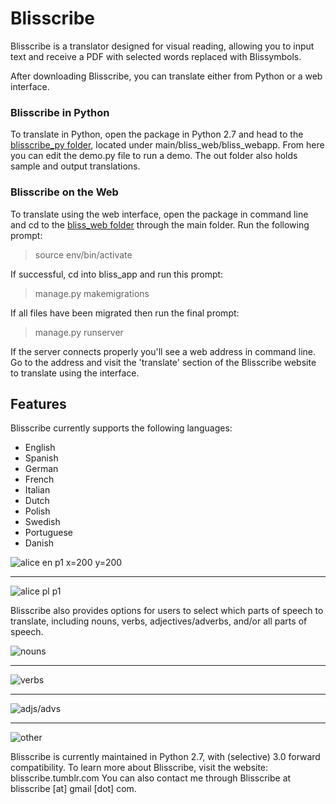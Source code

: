<h1>Blisscribe</h1>

Blisscribe is a translator designed for visual reading, allowing you to input text and receive a PDF with selected words replaced with Blissymbols.

After downloading Blisscribe, you can translate either from Python or a web interface.

<h3>Blisscribe in Python</h3>

To translate in Python, open the package in Python 2.7 and head to the  [blisscribe_py folder](https://github.com/coraharmonica/blisscribe/tree/master/main/bliss_web/bliss_app/bliss_webapp/blisscribe_py), located under main/bliss_web/bliss_webapp.  From here you can edit the demo.py file to run a demo.  The out folder also holds sample and output translations.

<h3>Blisscribe on the Web</h3>

To translate using the web interface, open the package in command line and cd to the [bliss_web folder](https://github.com/coraharmonica/blisscribe/tree/master/main/bliss_web) through the main folder.  Run the following prompt:

> source env/bin/activate

If successful, cd into bliss_app and run this prompt:

> manage.py makemigrations

If all files have been migrated then run the final prompt:

> manage.py runserver

If the server connects properly you'll see a web address in command line.  Go to the address and visit the 'translate' section of the Blisscribe website to translate using the interface.

<h2>Features</h2>

Blisscribe currently supports the following languages:
- English
- Spanish
- German
- French
- Italian
- Dutch
- Polish
- Swedish
- Portuguese
- Danish


![alice en p1 x=200 y=200](https://github.com/coraharmonica/blisscribe/blob/master/main/bliss_web/bliss_app/bliss_webapp/blisscribe_py/sample%20translations/alice%20en%20p1.png?raw=true)

***

![alice pl p1](https://github.com/coraharmonica/blisscribe/blob/master/main/bliss_web/bliss_app/bliss_webapp/blisscribe_py/sample%20translations/alice%20pl%20p1.png?raw=true)


Blisscribe also provides options for users to select which parts of speech to translate, including nouns, verbs, adjectives/adverbs, and/or all parts of speech.

![nouns](https://github.com/coraharmonica/blisscribe/blob/master/main/bliss_web/bliss_app/bliss_webapp/blisscribe_py/sample%20translations/quickbrownfox_nouns.png?raw=true)

***

![verbs](https://github.com/coraharmonica/blisscribe/blob/master/main/bliss_web/bliss_app/bliss_webapp/blisscribe_py/sample%20translations/quickbrownfox_verbs.png?raw=true)

***

![adjs/advs](https://github.com/coraharmonica/blisscribe/blob/master/main/bliss_web/bliss_app/bliss_webapp/blisscribe_py/sample%20translations/quickbrownfox_adjs.png?raw=true)

***

![other](https://github.com/coraharmonica/blisscribe/blob/master/main/bliss_web/bliss_app/bliss_webapp/blisscribe_py/sample%20translations/quickbrownfox_other.png?raw=true)


Blisscribe is currently maintained in Python 2.7, with (selective) 3.0 forward compatibility.
To learn more about Blisscribe, visit the website:  blisscribe.tumblr.com
You can also contact me through Blisscribe at blisscribe [at] gmail [dot] com.
